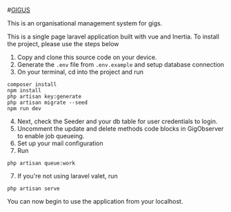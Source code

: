 #<a href="#" target="_blank">GIGUS</a>

This is an organisational management system for gigs.

This is a single page laravel application built with vue and Inertia. To install the project, please use the steps below

1. Copy and clone this source code on your device.
2. Generate the `.env` file from `.env.example` and setup database connection
3. On your terminal, cd into the project and run 
```
composer install
npm install
php artisan key:generate
php artisan migrate --seed
npm run dev
```
4. Next, check the Seeder and your db table for user credentials to login.
5. Uncomment the update and delete methods code blocks in GigObserver to enable job queueing.
6. Set up your mail configuration
7. Run
```
php artisan queue:work
```

7. If you're not using laravel valet, run
```
php artisan serve
```

You can now begin to use the application from your localhost.
